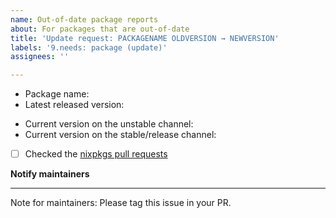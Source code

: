 ```yaml
---
name: Out-of-date package reports
about: For packages that are out-of-date
title: 'Update request: PACKAGENAME OLDVERSION → NEWVERSION'
labels: '9.needs: package (update)'
assignees: ''

---
```


- Package name:
- Latest released version:
<!-- Search your package here: https://search.nixos.org/packages?channel=unstable -->
- Current version on the unstable channel:
- Current version on the stable/release channel:
<!--
Type the name of your package and try to find an open pull request for the package
If you find an open pull request, you can review it!
There's a high chance that you'll have the new version right away while helping the community!
-->
- [ ] Checked the [nixpkgs pull requests](https://github.com/NixOS/nixpkgs/pulls)

**Notify maintainers**

<!-- If the search.nixos.org result shows no maintainers, tag the person that last updated the package. -->

-----

Note for maintainers: Please tag this issue in your PR.
